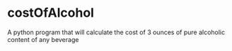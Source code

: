 # costOfAlcohol
A python program that will calculate the cost of 3 ounces of pure alcoholic content of any beverage
